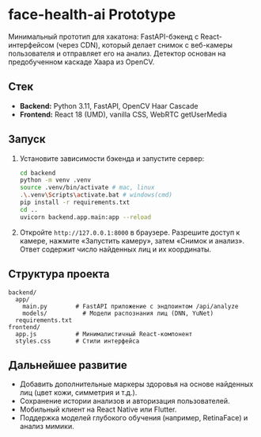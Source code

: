 # face-health-ai Prototype

Минимальный прототип для хакатона: FastAPI-бэкенд с React-интерфейсом (через CDN), который делает снимок с веб-камеры пользователя и отправляет его на анализ. Детектор основан на предобученном каскаде Хаара из OpenCV.

## Стек

- **Backend:** Python 3.11, FastAPI, OpenCV Haar Cascade
- **Frontend:** React 18 (UMD), vanilla CSS, WebRTC getUserMedia

## Запуск

1. Установите зависимости бэкенда и запустите сервер:

   ```bash
   cd backend
   python -m venv .venv
   source .venv/bin/activate # mac, linux
   .\.venv\Scripts\activate.bat # windows(cmd)
   pip install -r requirements.txt
   cd ..
   uvicorn backend.app.main:app --reload
   ```

2. Откройте `http://127.0.0.1:8000` в браузере. Разрешите доступ к камере, нажмите «Запустить камеру», затем «Снимок и анализ». Ответ содержит число найденных лиц и их координаты.

## Структура проекта

```
backend/
  app/
    main.py        # FastAPI приложение с эндпоинтом /api/analyze
	models/          # Модели распознания лиц (DNN, YuNet)
  requirements.txt
frontend/
  app.js           # Минималистичный React-компонент
  styles.css       # Стили интерфейса
```

## Дальнейшее развитие

- Добавить дополнительные маркеры здоровья на основе найденных лиц (цвет кожи, симметрия и т.д.).
- Сохранение истории анализов и авторизация пользователей.
- Мобильный клиент на React Native или Flutter.
- Поддержка моделей глубокого обучения (например, RetinaFace) и анализ мимики.
